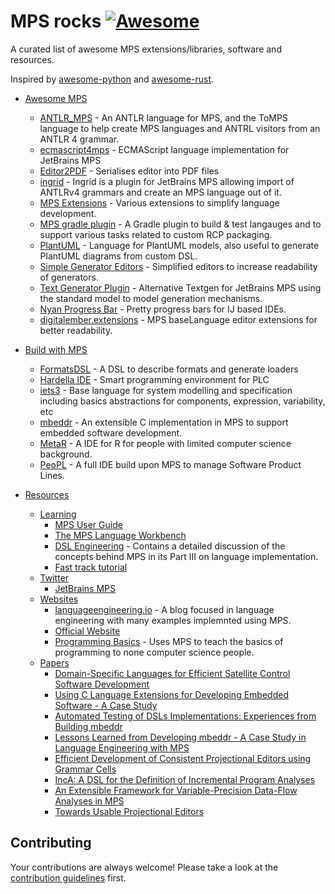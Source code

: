 # MPS rocks [![Awesome](https://cdn.rawgit.com/sindresorhus/awesome/d7305f38d29fed78fa85652e3a63e154dd8e8829/media/badge.svg)](https://github.com/sindresorhus/awesome)

A curated list of awesome MPS extensions/libraries, software and resources.

Inspired by [awesome-python](https://github.com/vinta/awesome-python/) and [awesome-rust](https://github.com/rust-unofficial/awesome-rust).

- [Awesome MPS](#awesome-MPS)
    - [ANTLR_MPS](https://github.com/CampagneLaboratory/ANTLR_MPS) - An ANTLR language for MPS, and the ToMPS language to help create MPS languages and ANTRL visitors from an ANTLR 4 grammar.
    - [ecmascript4mps](https://github.com/mar9000/ecmascript4mps) - ECMAScript language implementation for JetBrains MPS
    - [Editor2PDF](https://github.com/CampagneLaboratory/Editor2PDF) - Serialises editor into PDF files
    - [ingrid](https://github.com/premun/ingrid) - Ingrid is a plugin for JetBrains MPS allowing import of ANTLRv4 grammars and create an MPS language out of it.
    - [MPS Extensions](https://github.com/JetBrains/MPS-extensions) - Various extensions to simplify language development.
    - [MPS gradle plugin](https://github.com/mbeddr/mps-gradle-plugin) - A Gradle plugin to build & test langauges and to support various tasks related to custom RCP packaging.
    - [PlantUML](https://github.com/vjramirez/PlantUML) - Language for PlantUML models, also useful to generate PlantUML diagrams from custom DSL.
    - [Simple Generator Editors](https://github.com/coolya/mps-generator-editors) - Simplified editors to increase readability of generators.
    - [Text Generator Plugin](https://github.com/DSLFoundry/mps-plaintextgen) - Alternative Textgen for JetBrains MPS using the standard model to model generation mechanisms.
    - [Nyan Progress Bar](https://plugins.jetbrains.com/plugin/8575-nyan-progress-bar) - Pretty progress bars for IJ based IDEs.
    - [digitalember.extensions](https://github.com/digital-ember/digitalember.extensions) - MPS baseLanguage editor extensions for better readability.

- [Build with MPS](#build-with-mps)
    - [FormatsDSL](https://github.com/ftomassetti/FormatsDSL) - A DSL to describe formats and generate loaders
    - [Hardella IDE](https://hardella.com/en/) - Smart programming environment for PLC 
    - [iets3](https://github.com/iets3/iets3.opensource) - Base language for system modelling and specification including basics abstractions for  components, expression, variability, etc
    - [mbeddr](https://github.com/mbeddr/mbeddr.core) - An extensible C implementation in MPS to support embedded software development.
    - [MetaR](https://github.com/CampagneLaboratory/MetaR) - A IDE for R for people with limited computer science background.
    - [PeoPL](https://github.com/benbehringer/peopl) - A full IDE build upon MPS to manage Software Product Lines.
- [Resources](#resources)
    - [Learning](#learing)
        - [MPS User Guide](https://confluence.jetbrains.com/display/MPSD20173/MPS+User%27s+Guide)
        - [The MPS Language Workbench](http://campagnelab.org/publications/our-books/)
        - [DSL Engineering](http://dslbook.org/) - Contains a detailed discussion of the concepts behind MPS in its Part III on language implementation.
		- [Fast track tutorial](https://confluence.jetbrains.com/display/MPSD20173/Fast+Track+to+MPS)
    - [Twitter](#twitter)
        - [JetBrains MPS](https://twitter.com/jetbrains_mps)
    - [Websites](#websites)
        - [languageengineering.io](https://languageengineering.io) - A blog focused in language engineering with many examples implemnted using MPS.
        - [Official Website](https://www.jetbrains.com/mps/)
        - [Programming Basics](https://markusvoelter.github.io/ProgrammingBasics/) - Uses MPS to teach the basics of programming to none computer science people.
    - [Papers](#papers)
        - [Domain-Specific Languages for Efficient Satellite Control Software Development](http://mbeddr.com/files/dasia_wortmann.pdf)
        - [Using C Language Extensions for Developing Embedded Software - A Case Study](http://mbeddr.com/files/mbeddr-cs-oopsla2015-preprint.pdf)
        - [Automated Testing of DSLs Implementations: Experiences from Building mbeddr](http://mbeddr.com/files/sqj_2017.pdf)
        - [Lessons Learned from Developing mbeddr - A Case Study in Language Engineering with MPS](http://mbeddr.com/files/sosym_2017.pdf)
        - [Efficient Development of Consistent Projectional Editors using Grammar Cells](http://mbeddr.com/files/gc-sle.pdf)
        - [IncA: A DSL for the Definition of Incremental Program Analyses](http://mbeddr.com/files/inca-ase.pdf)
        - [An Extensible Framework for Variable-Precision Data-Flow Analyses in MPS](http://mbeddr.com/files/mps-df-ase.pdf)
        - [Towards Usable Projectional Editors](http://mbeddr.com/files/projectionalEditing-sle2014.pdf)

## Contributing

 Your contributions are always welcome! Please take a look at the [contribution guidelines](https://github.com/coolya/mps.rocks/blob/master/CONTRIBUTING) first.
